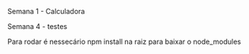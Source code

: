 Semana 1 - Calculadora

Semana 4 - testes

Para rodar é nessecário npm install na raiz para baixar o node_modules
